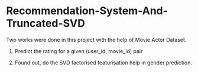 # Recommendation-System-And-Truncated-SVD
Two works were done in this project with the help of Movie Actor Dataset.

1) Predict the rating for a given (user_id, movie_id) pair

2) Found out, do the SVD factorised featurisation help in gender prediction.
